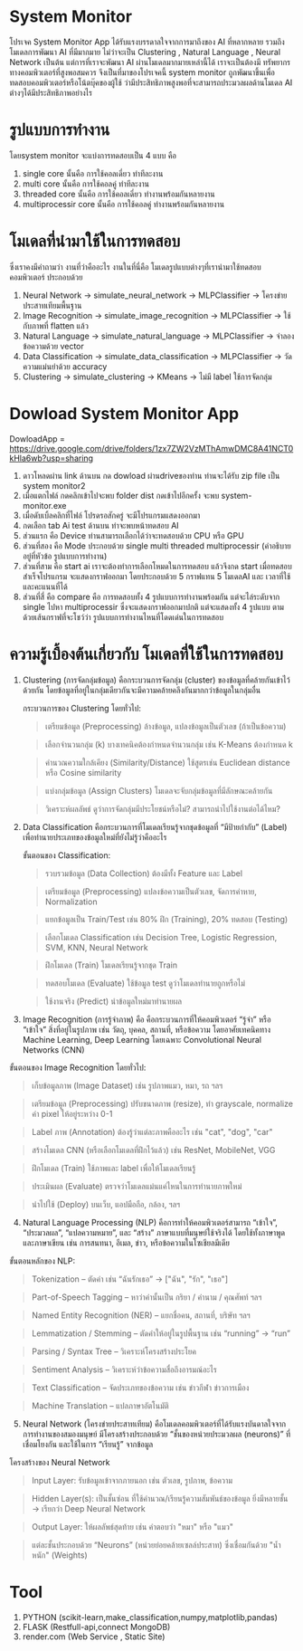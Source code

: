 # System Monitor

โปรเจค System Monitor App ได้รับแรงบรรดาลใจจากการมาถึงของ AI ที่หลากหลาย รวมถึงโมเดลการพัฒนา AI ที่มีมากมาย ไม่ว่าจะเป็น Clustering , Natural Language , Neural Network เป็นต้น แต่การที่เราจะพัฒนา AI ผ่านโมเดลมากมายเหล่านี้ได้
เราจะเป็นต้องมี ทรัพยากรทางคอมพิวเตอร์ที่สูงพอสมควร จึงเป็นที่มาของโปรเจคนี้ system monitor ถูกพัฒนาขึ้นเพื่อ ทดสอบคอมพิวเตอร์หรือโน้ตบุ๊คของผู้ใช้ ว่ามีประสิทธิภาพสูงพอที่จะสามารถประมวลผลด้านโมเดล AI ต่างๆได้มีประสิทธิภาพอย่างไร

# รูปแบบการทำงาน
โดยsystem monitor จะแบ่งการทดสอบเป็น 4 แบบ คือ
1. single core นั้นคือ การใช้คอลเดี่ยว ทำทีละงาน
2. multi core นั้นคือ การใช้คอลคู่ ทำทีละงาน
3. threaded core นั้นคือ การใช้คอลเดี่ยว ทำงานพร้อมกันหลายงาน
4. multiprocessir core นั้นคือ การใช้คอลคู่ ทำงานพร้อมกันหลายงาน

# โมเดลที่นำมาใช้ในการทดสอบ
ซึ่งเราคงมีคำถามว่า งานที่ว่าคืออะไร งานในที่นี่คือ โมเดลรูปแบบต่างๆที่เรานำมาใช้ทดสอบคอมพิวเตอร์ ประกอบด้วย
1. Neural Network ->	simulate_neural_network ->	MLPClassifier ->	โครงข่ายประสาทเทียมพื้นฐาน
2. Image Recognition ->	simulate_image_recognition ->	MLPClassifier ->	ใช้กับภาพที่ flatten แล้ว
3. Natural Language ->	simulate_natural_language ->	MLPClassifier ->	จำลองข้อความด้วย vector
4. Data Classification ->	simulate_data_classification ->	MLPClassifier ->	วัดความแม่นยำด้วย accuracy
5. Clustering -> simulate_clustering ->	KMeans ->	ไม่มี label ใช้การจัดกลุ่ม

# Dowload System Monitor App
DowloadApp = https://drive.google.com/drive/folders/1zx7ZW2VzMThAmwDMC8A41NCT0kHla6wb?usp=sharing

1. ดาวโหลดผ่าน link ด้านบน กด dowload ผ่านdriveของท่าน ท่านจะได้รับ zip file เป็น system monitor2
2. เมื่อแตกไฟล์ กดคลิกเข้าไปจะพบ folder dist กดเข้าไปอีกครั้ง จะพบ system-monitor.exe
3. เมื่อดับเบิ้ลคลิกที่ไฟล์ โปรดรอสักครู่ จะมีโปรแกรมแสดงออกมา
4. กดเลือก tab Ai test ด้านบน ท่าจะพบหน้าทดสอบ AI
5. ส่วนแรก คือ Device ท่านสามารถเลือกได้ว่าจะทดสอบด้วย CPU หรือ GPU
6. ส่วนที่สอง คือ Mode ประกอบด้วย single multi threaded multiprocessir (คำอธิบายอยู่ที่หัวข้อ รูปแบบการทำงาน)
7. ส่วนที่สาม คือ start ai เราจะต้องทำการเลือกโหมดในการทดสอบ แล้วจึงกด start เมื่อทดสอบสำเร็จโปรแกรม จะแสดงกราฟออกมา โดยประกอบด้วย 5 กราฟแทน 5 โมเดลAI และ เวลาที่ใช้และคะแนนที่ได้
8. ส่วนที่สี่ คือ compare คือ การทดสอบทั้ง 4 รูปแบบการทำงานพร้อมกัน แต่จะไล่ระดับจาก single ไปหา multiprocessir ซึ่งจะแสดงกราฟออกมาปกติ แต่จะแสดงทั้ง 4 รูปแบบ ตามด้วยเส้นกราฟที่จะโชว์ว่า รูปแบบการทำงานไหนที่โดดเด่นในการทดสอบ

# ความรู้เบื้องต้นเกี่ยวกับ โมเดลที่ใช้ในการทดสอบ
1. Clustering (การจัดกลุ่มข้อมูล) คือกระบวนการจัดกลุ่ม (cluster) ของข้อมูลที่คล้ายกันเข้าไว้ด้วยกัน โดยข้อมูลที่อยู่ในกลุ่มเดียวกันจะมีความคล้ายคลึงกันมากกว่าข้อมูลในกลุ่มอื่น

    กระบวนการของ Clustering โดยทั่วไป:
   
    > เตรียมข้อมูล (Preprocessing) ล้างข้อมูล, แปลงข้อมูลเป็นตัวเลข (ถ้าเป็นข้อความ)

    > เลือกจำนวนกลุ่ม (k) บางเทคนิคต้องกำหนดจำนวนกลุ่ม เช่น K-Means ต้องกำหนด k

    > คำนวณความใกล้เคียง (Similarity/Distance) ใช้สูตรเช่น Euclidean distance หรือ Cosine similarity

    > แบ่งกลุ่มข้อมูล (Assign Clusters) โมเดลจะจับกลุ่มข้อมูลที่มีลักษณะคล้ายกัน

    > วิเคราะห์ผลลัพธ์ ดูว่าการจัดกลุ่มมีประโยชน์หรือไม่? สามารถนำไปใช้งานต่อได้ไหม?

2. Data Classification คือกระบวนการที่โมเดลเรียนรู้จากชุดข้อมูลที่ “มีป้ายกำกับ” (Label) เพื่อทำนายประเภทของข้อมูลใหม่ที่ยังไม่รู้ว่าคืออะไร

   ขั้นตอนของ Classification:

   > รวบรวมข้อมูล (Data Collection) ต้องมีทั้ง Feature และ Label

   > เตรียมข้อมูล (Preprocessing) แปลงข้อความเป็นตัวเลข, จัดการค่าหาย, Normalization

   > แยกข้อมูลเป็น Train/Test เช่น 80% ฝึก (Training), 20% ทดสอบ (Testing)

   > เลือกโมเดล Classification เช่น Decision Tree, Logistic Regression, SVM, KNN, Neural Network

   > ฝึกโมเดล (Train) โมเดลเรียนรู้จากชุด Train

   > ทดสอบโมเดล (Evaluate) ใช้ข้อมูล test ดูว่าโมเดลทำนายถูกหรือไม่

   > ใช้งานจริง (Predict) นำข้อมูลใหม่มาทำนายผล

3. Image Recognition (การรู้จำภาพ) คือ คือกระบวนการที่ให้คอมพิวเตอร์ “รู้จำ” หรือ “เข้าใจ” สิ่งที่อยู่ในรูปภาพ เช่น วัตถุ, บุคคล, สถานที่, หรือข้อความ
โดยอาศัยเทคนิคทาง Machine Learning, Deep Learning โดยเฉพาะ Convolutional Neural Networks (CNN)

  ขั้นตอนของ Image Recognition โดยทั่วไป:
  
  > เก็บข้อมูลภาพ (Image Dataset) เช่น รูปภาพแมว, หมา, รถ ฯลฯ

  > เตรียมข้อมูล (Preprocessing) ปรับขนาดภาพ (resize), ทำ grayscale, normalize ค่า pixel ให้อยู่ระหว่าง 0-1

  > Label ภาพ (Annotation) ต้องรู้ว่าแต่ละภาพคืออะไร เช่น "cat", "dog", "car"

  > สร้างโมเดล CNN (หรือเลือกโมเดลที่ฝึกไว้แล้ว) เช่น ResNet, MobileNet, VGG

  > ฝึกโมเดล (Train) ใช้ภาพและ label เพื่อให้โมเดลเรียนรู้

  > ประเมินผล (Evaluate) ตรวจว่าโมเดลแม่นแค่ไหนในการทำนายภาพใหม่

  > นำไปใช้ (Deploy) บนเว็บ, แอปมือถือ, กล้อง, ฯลฯ
  
4. Natural Language Processing (NLP) คือการทำให้คอมพิวเตอร์สามารถ “เข้าใจ”, “ประมวลผล”, “แปลความหมาย”, และ “สร้าง” ภาษาแบบที่มนุษย์ใช้จริงได้
โดยใช้ทั้งภาษาพูดและภาษาเขียน เช่น การสนทนา, อีเมล, ข่าว, หรือข้อความในโซเชียลมีเดีย

  ขั้นตอนหลักของ NLP:

  > Tokenization – ตัดคำ เช่น “ฉันรักเธอ” → ["ฉัน", "รัก", "เธอ"]

  > Part-of-Speech Tagging – หาว่าคำนั้นเป็น กริยา / คำนาม / คุณศัพท์ ฯลฯ

  > Named Entity Recognition (NER) – แยกชื่อคน, สถานที่, บริษัท ฯลฯ

  > Lemmatization / Stemming – ตัดคำให้อยู่ในรูปพื้นฐาน เช่น “running” → “run”

  > Parsing / Syntax Tree – วิเคราะห์โครงสร้างประโยค

  > Sentiment Analysis – วิเคราะห์ว่าข้อความสื่อถึงอารมณ์อะไร

  > Text Classification – จัดประเภทของข้อความ เช่น ข่าวกีฬา ข่าวการเมือง

  > Machine Translation – แปลภาษาอัตโนมัติ

5. Neural Network (โครงข่ายประสาทเทียม) คือโมเดลคอมพิวเตอร์ที่ได้รับแรงบันดาลใจจากการทำงานของสมองมนุษย์
มีโครงสร้างประกอบด้วย “ชั้นของหน่วยประมวลผล (neurons)” ที่เชื่อมโยงกัน และใช้ในการ “เรียนรู้” จากข้อมูล

  โครงสร้างของ Neural Network
  
  > Input Layer: รับข้อมูลเข้าจากภายนอก เช่น ตัวเลข, รูปภาพ, ข้อความ

  > Hidden Layer(s): เป็นชั้นซ่อน ที่ใช้คำนวณ/เรียนรู้ความสัมพันธ์ของข้อมูล ยิ่งมีหลายชั้น → เรียกว่า Deep Neural Network

  > Output Layer: ให้ผลลัพธ์สุดท้าย เช่น คำตอบว่า "หมา" หรือ "แมว"
  
  > แต่ละชั้นประกอบด้วย “Neurons” (หน่วยย่อยคล้ายเซลล์ประสาท) ซึ่งเชื่อมกันด้วย "น้ำหนัก" (Weights)

# Tool
1. PYTHON (scikit-learn,make_classification,numpy,matplotlib,pandas)
2. FLASK (Restfull-api,connect MongoDB)
3. render.com (Web Service , Static Site)
